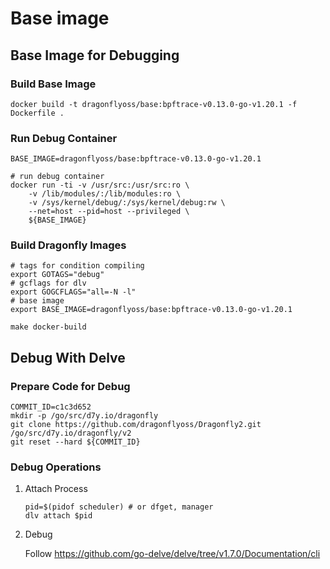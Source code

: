 # Base image

## Base Image for Debugging

### Build Base Image

```shell
docker build -t dragonflyoss/base:bpftrace-v0.13.0-go-v1.20.1 -f Dockerfile .
```

### Run Debug Container

```shell
BASE_IMAGE=dragonflyoss/base:bpftrace-v0.13.0-go-v1.20.1

# run debug container
docker run -ti -v /usr/src:/usr/src:ro \
    -v /lib/modules/:/lib/modules:ro \
    -v /sys/kernel/debug/:/sys/kernel/debug:rw \
    --net=host --pid=host --privileged \
    ${BASE_IMAGE}
```

### Build Dragonfly Images

```shell
# tags for condition compiling
export GOTAGS="debug"
# gcflags for dlv
export GOGCFLAGS="all=-N -l"
# base image
export BASE_IMAGE=dragonflyoss/base:bpftrace-v0.13.0-go-v1.20.1

make docker-build
```

## Debug With Delve

### Prepare Code for Debug

```shell
COMMIT_ID=c1c3d652
mkdir -p /go/src/d7y.io/dragonfly
git clone https://github.com/dragonflyoss/Dragonfly2.git /go/src/d7y.io/dragonfly/v2
git reset --hard ${COMMIT_ID}
```

### Debug Operations

1. Attach Process

   ```shell
   pid=$(pidof scheduler) # or dfget, manager
   dlv attach $pid
   ```

2. Debug

   Follow <https://github.com/go-delve/delve/tree/v1.7.0/Documentation/cli>
